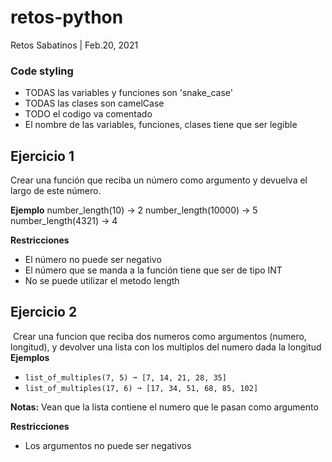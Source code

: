 # retos-python
Retos Sabatinos | Feb.20, 2021

### Code styling
- TODAS las variables y funciones son 'snake_case'
- TODAS las clases son camelCase
- TODO el codigo va comentado
- El nombre de las variables, funciones, clases tiene que ser legible

## Ejercicio 1
Crear una función que reciba un número como argumento y devuelva el largo de este número.

**Ejemplo**
number_length(10) -> 2
number_length(10000) -> 5
number_length(4321) -> 4

**Restricciones**
- El número no puede ser negativo
- El número que se manda a la función tiene que ser de tipo INT
- No se puede utilizar el metodo length

## Ejercicio 2
​
Crear una funcion que reciba dos numeros como argumentos (numero, longitud), y devolver una lista con los multiplos del numero dada la longitud
​
**Ejemplos**
​
- `list_of_multiples(7, 5) ➞ [7, 14, 21, 28, 35]`
​
- `list_of_multiples(17, 6) ➞ [17, 34, 51, 68, 85, 102]`

**Notas:**
Vean que la lista contiene el numero que le pasan como argumento

**Restricciones**
- Los argumentos no puede ser negativos
